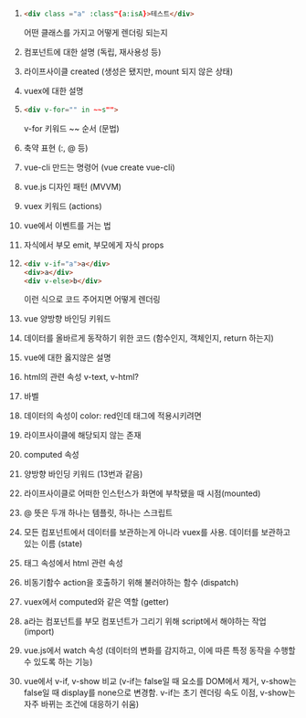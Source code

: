 1. ```html
   <div class ="a" :class"{a:isA}>테스트</div>
   ```

   어떤 클래스를 가지고 어떻게 렌더링 되는지

2. 컴포넌트에 대한 설명 (독립, 재사용성 등)

3. 라이프사이클 created (생성은 됐지만, mount 되지 않은 상태)

4. vuex에 대한 설명 

5. ```html
   <div v-for="" in ~~s"">
   ```

   v-for 키워드 ~~ 순서 (문법)

6. 축약 표현 (:, @ 등)

7. vue-cli 만드는 명령어 (vue create vue-cli)

8. vue.js 디자인 패턴 (MVVM)

9. vuex 키워드 (actions)

10. vue에서 이벤트를 거는 법

11. 자식에서 부모 emit, 부모에게 자식 props

12. ```html
    <div v-if="a">a</div>
    <div>a</div>
    <div v-else>b</div>
    ```

    이런 식으로 코드 주어지면 어떻게 렌더링

13. vue 양방향 바인딩 키워드

14. 데이터를 올바르게 동작하기 위한 코드 (함수인지, 객체인지, return 하는지)

15. vue에 대한 옳지않은 설명

16. html의 관련 속성 v-text, v-html?

17. 바벨

18. 데이터의 속성이 color: red인데 태그에 적용시키려면

19. 라이프사이클에 해당되지 않는 존재

20. computed 속성

21. 양방향 바인딩 키워드 (13번과 같음)

22. 라이프사이클로 어떠한 인스턴스가 화면에 부착됐을 때 시점(mounted)

23. @ 뜻은 두개 하나는 템플릿, 하나는 스크립트

24. 모든 컴포넌트에서 데이터를 보관하는게 아니라 vuex를 사용. 데이터를 보관하고 있는 이름 (state)

25. 태그 속성에서 html 관련 속성

26. 비동기함수 action을 호출하기 위해 불러야하는 함수 (dispatch)

27. vuex에서 computed와 같은 역할 (getter)

28. a라는 컴포넌트를 부모 컴포넌트가 그리기 위해 script에서 해야하는 작업 (import)

29. vue.js에서 watch 속성 (데이터의 변화를 감지하고, 이에 따른 특정 동작을 수행할 수 있도록 하는 기능)

30. vue에서 v-if, v-show 비교 (v-if는 false일 때 요소를 DOM에서 제거, v-show는 false일 때 display를 none으로 변경함. v-if는 초기 렌더링 속도 이점, v-show는 자주 바뀌는 조건에 대응하기 쉬움)
